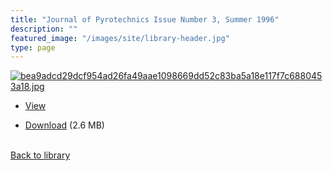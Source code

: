 ```yaml
---
title: "Journal of Pyrotechnics Issue Number 3, Summer 1996"
description: ""
featured_image: "/images/site/library-header.jpg"
type: page
---
```


<a href="https://drive.google.com/uc?export=view&id=12Dprr1ueT3j8aeYnbByFbEIeuk0jeKS4" target="_blank">![bea9adcd29dcf954ad26fa49aae1098669dd52c83ba5a18e117f7c6880453a18.jpg](/images/library/bea9adcd29dcf954ad26fa49aae1098669dd52c83ba5a18e117f7c6880453a18.jpg)</a>
* <a href="https://drive.google.com/uc?export=view&id=12Dprr1ueT3j8aeYnbByFbEIeuk0jeKS4" target="_blank">View</a>

* [Download](https://drive.google.com/uc?export=download&id=12Dprr1ueT3j8aeYnbByFbEIeuk0jeKS4) (2.6 MB)

<br />[Back to library](/library/)
